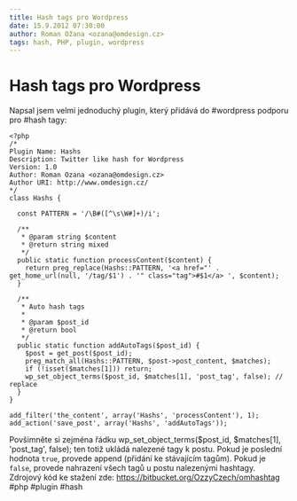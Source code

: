 ```yaml
---
title: Hash tags pro Wordpress
date: 15.9.2012 07:30:00
author: Roman Ožana <ozana@omdesign.cz>
tags: hash, PHP, plugin, wordpress
---
```



# Hash tags pro Wordpress

Napsal jsem velmi jednoduchý plugin, který přidává do #wordpress podporu pro #hash tagy:


    <?php
    /*
    Plugin Name: Hashs
    Description: Twitter like hash for Wordpress
    Version: 1.0
    Author: Roman Ozana <ozana@omdesign.cz>
    Author URI: http://www.omdesign.cz/
    */
    class Hashs {
    
      const PATTERN = '/\B#([^\s\W#]+)/i';
    
      /**
       * @param string $content
       * @return string mixed
       */
      public static function processContent($content) {
        return preg_replace(Hashs::PATTERN, '<a href="' . get_home_url(null, '/tag/$1') . '" class="tag">#$1</a> ', $content);
      }
    
      /**
       * Auto hash tags
       *
       * @param $post_id
       * @return bool
       */
      public static function addAutoTags($post_id) {
        $post = get_post($post_id);
        preg_match_all(Hashs::PATTERN, $post->post_content, $matches);
        if (!isset($matches[1])) return;
        wp_set_object_terms($post_id, $matches[1], 'post_tag', false); // replace
      }
    }
    
    add_filter('the_content', array('Hashs', 'processContent'), 1);
    add_action('save_post', array('Hashs', 'addAutoTags'));


 Povšimněte si zejména řádku     wp_set_object_terms($post_id,
    $matches[1], 'post_tag', false);
 ten totiž ukládá nalezené tagy k postu. Pokud je poslední hodnota `true`, provede append (přidání ke stávajícím tagům). Pokud je `false`, provede nahrazení všech tagů u postu nalezenými hashtagy. Zdrojový kód ke stažení zde: https://bitbucket.org/OzzyCzech/omhashtag #php #plugin #hash